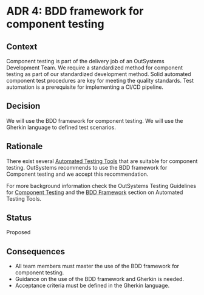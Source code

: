 # ADR 4: BDD framework for component testing
## Context
Component testing is part of the delivery job of an OutSystems Development Team. We require a standardized method for component testing as part of our standardized development method.
Solid automated component test procedures are key for meeting the quality standards.
Test automation is a prerequisite for implementing a CI/CD pipeline.

## Decision
We will use the BDD framework for component testing. We will use the Gherkin language to defined test scenarios.

## Rationale
There exist several [Automated Testing Tools](https://success.outsystems.com/Documentation/Best_Practices/OutSystems_Testing_Guidelines/Automated_Testing_Tools) that are suitable for component testing. OutSystems recommends to use the BDD framework for Component testing and we accept this recommendation.

For more background information check the OutSystems Testing Guidelines for [Component Testing](https://success.outsystems.com/Documentation/Best_Practices/OutSystems_Testing_Guidelines/Component_Testing)
and the [BDD Framework](https://success.outsystems.com/Documentation/Best_Practices/OutSystems_Testing_Guidelines/Automated_Testing_Tools#BDDFramework_(Forge_Component)) section on Automated Testing Tools.

## Status
Proposed

<!--
[Proposed | Accepted | Deprecated | Superseded]
If deprecated, indicate why. If superseded, include a link to the new ADR.
-->

## Consequences
- All team members must master the use of the BDD framework for component testing.
- Guidance on the use of the BDD framework and Gherkin is needed.
- Acceptance criteria must be defined in the Gherkin language.
